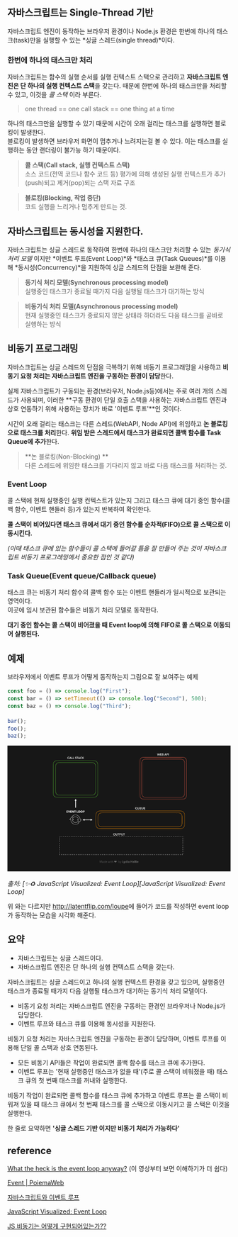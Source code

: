 ## 자바스크립트는 Single-Thread 기반

자바스크립트 엔진이 동작하는 브라우저 환경이나 Node.js 환경은 한번에 하나의 태스크(task)만을 실행할 수 있는 *싱글 스레드(single thread)*이다.



### 한번에 하나의 태스크만 처리

자바스크립트는 함수의 실행 순서를 실행 컨텍스트 스택으로 관리하고 **자바스크립트 엔진은 단 하나의 실행 컨텍스트 스택**을 갖는다. 때문에 한번에 하나의 태스크만을 처리할 수 있고, 이것을 *콜 스택* 이라 부른다.

> one thread == one call stack == one thing at a time

하나의 태스크만을 실행할 수 있기 때문에 시간이 오래 걸리는 태스크를 실행하면 블로킹이 발생한다.   
블로킹이 발생하면 브라우저 화면이 멈추거나 느려지는걸 볼 수 있다. 이는 태스크를 실행하는 동안 랜더링이 불가능 하기 때문이다.

> **콜 스택(Call stack, 실행 컨텍스트 스택)**  
> 소스 코드(전역 코드나 함수 코드 등) 평가에 의해 생성된 실행 컨텍스트가 추가(push)되고 제거(pop)되는 스택 자료 구조

> **블로킹(Blocking, 작업 중단)**  
> 코드 실행을 느리거나 멈추게 만드는 것.



## 자바스크립트는 동시성을 지원한다.

자바스크립트는 싱글 스레드로 동작하여 한번에 하나의 태스크만 처리할 수 있는 *동기식 처리 모델* 이지만 *이벤트 루프(Event Loop)*와 *태스크 큐(Task Queues)*를 이용해 *동시성(Concurrency)*을 지원하여 싱글 스레드의 단점을 보완해 준다.

> **동기식 처리 모델(Synchronous processing model)**  
> 실행중인 태스크가 종료될 때가지 다음 실행될 태스크가 대기하는 방식

> **비동기식 처리 모델(Asynchronous processing model)**  
> 현재 실행중인 태스크가 종료되지 않은 상태라 하더라도 다음 태스크를 곧바로 실행하는 방식



## 비동기 프로그래밍

자바스크립트는 싱글 스레드의 단점을 극복하기 위해 비동기 프로그래밍을 사용하고 **비동기 요청 처리는 자바스크립트 엔진을 구동하는 환경이 담당**한다.

실제 자바스크립트가 구동되는 환경(브라우저, Node.js등)에서는 주로 여러 개의 스레드가 사용되며, 이러한 **구동 환경이 단일 호출 스택을 사용하는 자바스크립트 엔진과 상호 연동하기 위해 사용하는 장치가 바로 '이벤트 루프'**인 것이다.

시간이 오래 걸리는 태스크는 다른 스레드(WebAPI, Node API)에 위임하고 **논 블로킹으로 태스크를 처리**한다. **위임 받은 스레드에서 태스크가 완료되면 콜백 함수를 Task Queue에 추가**한다.

> **논 블로킹(Non-Blocking) **  
> 다른 스레드에 위임한 태스크를 기다리지 않고 바로 다음 태스크를 처리하는 것.



### Event Loop

콜 스택에 현재 실행중인 실행 컨텍스트가 있는지 그리고 태스크 큐에 대기 중인 함수(콜백 함수, 이벤트 핸들러 등)가 있는지 반복하여 확인한다.

**콜 스택이 비어있다면 태스크 큐에서 대기 중인 함수를 순차적(FIFO)으로 콜 스택으로 이동시킨다.**

*(이때 태스크 큐에 있는 함수들이 콜 스택에 들어갈 틈을 잘 만들어 주는 것이 자바스크립트 비동기 프로그래밍에서 중요한 점인 것 같다)*



### Task Queue(Event queue/Callback queue)

태스크 큐는 비동기 처리 함수의 콜백 함수 또는 이벤트 핸들러가 일시적으로 보관되는 영역이다.  
이곳에 임시 보관된 함수들은 비동기 처리 모델로 동작한다.

**대기 중인 함수는 콜 스택이 비어졌을 때 Event loop에 의해 FIFO로 콜 스택으로 이동되어 실행된다.**



## 예제

브라우저에서 이벤트 루프가 어떻게 동작하는지 그림으로 잘 보여주는 예제

```javascript
const foo = () => console.log("First");
const bar = () => setTimeout(() => console.log("Second"), 500);
const baz = () => console.log("Third");

bar();
foo();
baz();

```

![Visualized Event Loop](./img/eventLoop.gif)

*출처: [✨♻️ JavaScript Visualized: Event Loop][JavaScript Visualized: Event Loop]*



위 와는 다르지만 <http://latentflip.com/loupe>에 들어가 코드를 작성하면 event loop가 동작하는 모습을 시각화 해준다. 



## 요약

- 자바스크립트는 싱글 스레드이다.
- 자바스크립트 엔진은 단 하나의 실행 컨텍스트 스택을 갖는다.

자바스크립트는 싱글 스레드이고 하나의 실행 컨텍스트 환경을 갖고 있으며, 실행중인 태스크가 종료될 때가지 다음 실행될 태스크가 대기하는 동기식 처리 모델이다.

- 비동기 요청 처리는 자바스크립트 엔진을 구동하는 환경인 브라우저나 Node.js가 담당한다.
- 이벤트 루프와 태스크 큐를 이용해 동시성을 지원한다.

비동기 요청 처리는 자바스크립트 엔진을 구동하는 환경이 담당하며, 이벤트 루프를 이용해 단일 콜 스택과 상호 연동된다.

- 모든 비동기 API들은 작업이 완료되면 콜백 함수를 태스크 큐에 추가한다.
- 이벤트 루프는 '현재 실행중인 태스크가 없을 때'(주로 콜 스택이 비워졌을 때) 태스크 큐의 첫 번째 태스크를 꺼내와 실행한다.

비동기 작업이 완료되면 콜백 함수를 태스크 큐에 추가하고 이벤트 루프는 콜 스택이 비워져 있을 때 태스크 큐에서 첫 번째 태스크를 콜 스택으로 이동시키고 콜 스택은 이것을 실행한다.



한 줄로 요약하면 **'싱글 스레드 기반 이지만 비동기 처리가 가능하다'**



## reference

[What the heck is the event loop anyway?](https://youtu.be/8aGhZQkoFbQ) (이 영상부터 보면 이해하기가 더 쉽다)

[Event | PoiemaWeb](https://poiemaweb.com/js-event)

[자바스크립트와 이벤트 루프](https://meetup.toast.com/posts/89)

[JavaScript Visualized: Event Loop](https://dev.to/lydiahallie/javascript-visualized-event-loop-3dif)

[JS 비동기는 어떻게 구현되어있는가??](https://velog.io/@thsoon/JS-비동기는-어떻게-구현되어있는가)

